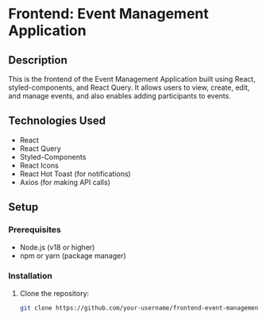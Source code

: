 # Frontend: Event Management Application

## Description

This is the frontend of the Event Management Application built using React, styled-components, and React Query. It allows users to view, create, edit, and manage events, and also enables adding participants to events.

## Technologies Used

- React
- React Query
- Styled-Components
- React Icons
- React Hot Toast (for notifications)
- Axios (for making API calls)

## Setup

### Prerequisites

- Node.js (v18 or higher)
- npm or yarn (package manager)

### Installation

1. Clone the repository:
   ```bash
   git clone https://github.com/your-username/frontend-event-management.git
